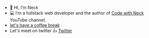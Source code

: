 - 👋 Hi, I’m Neck
- :computer: I’m a fullstack web developer and the author of [Code with Neck](https://www.youtube.com/channel/UC-5HS-AeihwNU6s8tCVWuVw) YouTube channel.
- [let's have a coffee break](https://www.buymeacoffee.com/neck)
- Let's meet on twitter :+1: [Twitter](https://twitter.com/Nechir89)


<!---
Nechir-89/Nechir-89 is a ✨ special ✨ repository because its `README.md` (this file) appears on your GitHub profile.
You can click the Preview link to take a look at your changes.
--->
